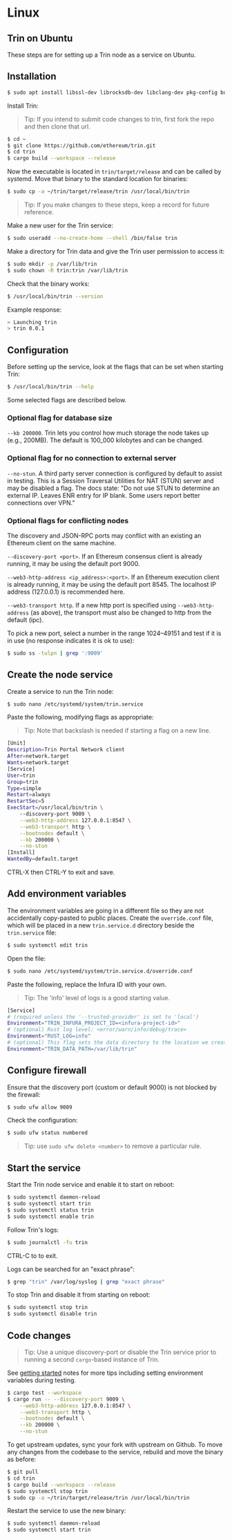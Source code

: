 # Linux

## Trin on Ubuntu

These steps are for setting up a Trin node as a service on Ubuntu.

## Installation
```sh
$ sudo apt install libssl-dev librocksdb-dev libclang-dev pkg-config build-essentials
```
Install Trin:
> Tip: If you intend to submit code changes to trin, first fork the repo and
then clone that url.
```sh
$ cd ~
$ git clone https://github.com/ethereum/trin.git
$ cd trin
$ cargo build --workspace --release
```
Now the executable is located in `trin/target/release` and can be called by systemd.
Move that binary to the standard location for binaries:
```sh
$ sudo cp -a ~/trin/target/release/trin /usr/local/bin/trin
```
> Tip: If you make changes to these steps, keep a record for future reference.

Make a new user for the Trin service:
```sh
$ sudo useradd --no-create-home --shell /bin/false trin
```
Make a directory for Trin data and give the Trin user permission to access it:
```sh
$ sudo mkdir -p /var/lib/trin
$ sudo chown -R trin:trin /var/lib/trin
```
Check that the binary works:
```sh
$ /usr/local/bin/trin --version
```
Example response:
```sh
> Launching trin
> trin 0.0.1
```
## Configuration
Before setting up the service, look at the flags that can be set when starting Trin:
```sh
$ /usr/local/bin/trin --help
```
Some selected flags are described below.

### Optional flag for database size
`--kb 200000`. Trin lets you control how much storage the node takes up (e.g., 200MB). The default is
100_000 kilobytes and can be changed.

### Optional flag for no connection to external server

`--no-stun`. A third party server connection is configured by default to assist in testing.
This is a Session Traversal Utilities for NAT (STUN) server and may be disabled
a flag. The docs state: "Do not use STUN to determine an external IP. Leaves
ENR entry for IP blank. Some users report better connections over VPN."

### Optional flags for conflicting nodes

The discovery and JSON-RPC ports may conflict with an existing an Ethereum client
on the same machine.

`--discovery-port <port>`. If an Ethereum consensus client is already running, it may be using
the default port 9000.

`--web3-http-address <ip_address>:<port>`. If an Ethereum execution client is already running, it may be using the default port 8545. The localhost IP address (127.0.0.1) is recommended here.

`--web3-transport http`. If a new http port is specified using `--web3-http-address` (as above),
the transport must also be changed to http from the default (ipc).

To pick a new port, select a number in the range 1024–49151 and
test if it is in use (no response indicates it is ok to use):

```sh
$ sudo ss -tulpn | grep ':9009'
```

## Create the node service

Create a service to run the Trin node:
```sh
$ sudo nano /etc/systemd/system/trin.service
```
Paste the following, modifying flags as appropriate:
> Tip: Note that backslash is needed if starting a flag on a new line.
```sh
[Unit]
Description=Trin Portal Network client
After=network.target
Wants=network.target
[Service]
User=trin
Group=trin
Type=simple
Restart=always
RestartSec=5
ExecStart=/usr/local/bin/trin \
    --discovery-port 9009 \
    --web3-http-address 127.0.0.1:8547 \
    --web3-transport http \
    --bootnodes default \
    --kb 200000 \
    --no-stun
[Install]
WantedBy=default.target
```
CTRL-X then CTRL-Y to exit and save.

## Add environment variables

The environment variables are going in a different file so they
are not accidentally copy-pasted to public places. Create the `override.conf`
file, which will be placed in a new `trin.service.d` directory beside
the `trin.service` file:
```sh
$ sudo systemctl edit trin
```
Open the file:
```sh
$ sudo nano /etc/systemd/system/trin.service.d/override.conf
```
Paste the following, replace the Infura ID with your own.
> Tip: The 'info' level of logs is a good starting value.
```sh
[Service]
# (required unless the '--trusted-provider' is set to 'local')
Environment="TRIN_INFURA_PROJECT_ID=<infura-project-id>"
# (optional) Rust log level: <error/warn/info/debug/trace>
Environment="RUST_LOG=info"
# (optional) This flag sets the data directory to the location we created earlier.
Environment="TRIN_DATA_PATH=/var/lib/trin"
```
## Configure firewall

Ensure that the discovery port (custom or default 9000) is not blocked by the firewall:
```sh
$ sudo ufw allow 9009
```
Check the configuration:
```sh
$ sudo ufw status numbered
```
> Tip: use `sudo ufw delete <number>` to remove a particular rule.

## Start the service

Start the Trin node service and enable it to start on reboot:
```sh
$ sudo systemctl daemon-reload
$ sudo systemctl start trin
$ sudo systemctl status trin
$ sudo systemctl enable trin
```
Follow Trin's logs:
```sh
$ sudo journalctl -fu trin
```
CTRL-C to to exit.

Logs can be searched for an "exact phrase":
```sh
$ grep "trin" /var/log/syslog | grep "exact phrase"
```
To stop Trin and disable it from starting on reboot:
```sh
$ sudo systemctl stop trin
$ sudo systemctl disable trin
```
## Code changes

> Tip: Use a unique discovery-port or disable the Trin service prior to running a second
`cargo`-based instance of Trin.

See [getting started](getting_started.md) notes for more tips including setting environment
variables during testing.
```sh
$ cargo test --workspace
$ cargo run -- --discovery-port 9009 \
    --web3-http-address 127.0.0.1:8547 \
    --web3-transport http \
    --bootnodes default \
    --kb 200000 \
    --no-stun
```

To get upstream updates, sync your fork with upstream on Github. To move any changes
from the codebase to the service, rebuild and move the binary as before:

```sh
$ git pull
$ cd trin
$ cargo build --workspace --release
$ sudo systemctl stop trin
$ sudo cp -a ~/trin/target/release/trin /usr/local/bin/trin
```
Restart the service to use the new binary:
```sh
$ sudo systemctl daemon-reload
$ sudo systemctl start trin
```
